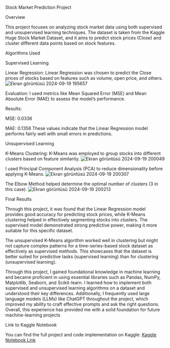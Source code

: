 
Stock Market Prediction Project




Overview


This project focuses on analyzing stock market data using both supervised and unsupervised learning techniques. 
The dataset is taken from the Kaggle Huge Stock Market Dataset, and it aims to predict stock prices (Close) and cluster different data points based on stock features.

Algorithms Used

Supervised Learning

Linear Regression: Linear Regression was chosen to predict the Close prices of stocks based on features such as volume, open price, and others.
![Ekran görüntüsü 2024-09-19 195657](https://github.com/user-attachments/assets/fe8b9801-fa68-4dae-b18b-5132bb03897b)

Evaluation: I used metrics like Mean Squared Error (MSE) and Mean Absolute Error (MAE) to assess the model’s performance.

Results:

MSE: 0.0336

MAE: 0.1358
These values indicate that the Linear Regression model performs fairly well with small errors in predictions.

Unsupervised Learning

K-Means Clustering: K-Means was employed to group stocks into different clusters based on feature similarity.
![Ekran görüntüsü 2024-09-19 200049](https://github.com/user-attachments/assets/33078fff-379f-4250-9531-ab545f33b4a3)


I used Principal Component Analysis (PCA) to reduce dimensionality before applying K-Means.
![Ekran görüntüsü 2024-09-19 200307](https://github.com/user-attachments/assets/9c6600c5-7e38-4232-a858-8fb48a04b10d)


The Elbow Method helped determine the optimal number of clusters (3 in this case).
![Ekran görüntüsü 2024-09-19 200213](https://github.com/user-attachments/assets/29e2f1ae-381c-4f82-b99f-61b87bf1de39)

Final Results

Through this project, it was found that the Linear Regression model provides good accuracy for predicting stock prices, while K-Means clustering helped in effectively segmenting stocks into clusters.
The supervised model demonstrated strong predictive power, making it more suitable for this specific dataset.

The unsupervised K-Means algorithm worked well in clustering but might not capture complex patterns for a time-series-based stock dataset as effectively as supervised methods.
This showcases that the dataset is better suited for predictive tasks (supervised learning) than for clustering (unsupervised learning).

Through this project, I gained foundational knowledge in machine learning and became proficient in using essential libraries such as Pandas, NumPy, Matplotlib, Seaborn, and Scikit-learn. I learned how to implement both supervised and unsupervised learning algorithms on a dataset and understood their key differences. Additionally, I frequently used large language models (LLMs) like ChatGPT throughout the project, which improved my ability to craft effective prompts and ask the right questions. Overall, this experience has provided me with a solid foundation for future machine-learning projects

Link to Kaggle Notebook

You can find the full project and code implementation on Kaggle: [Kaggle Notebook Link](https://www.kaggle.com/code/hasan1000/gaih-mlproject)
